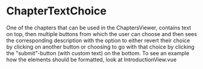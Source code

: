 # ChapterTextChoice

One of the chapters that can be used in the ChaptersViewer, contains text on top, then multiple buttons from which the user can choose and then sees the corresponding description with the option to either revert their choice by clicking on another button or choosing to go with that choice by clicking the "submit"-button (with custom text) on the bottom. To see an example how the elements should be formatted, look at IntroductionView.vue


